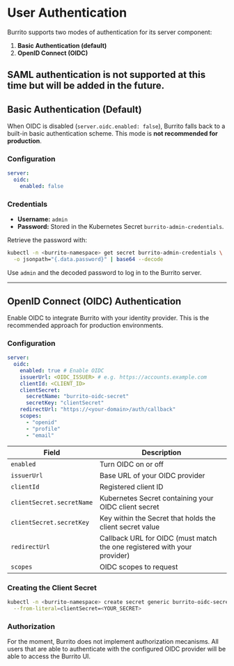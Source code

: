 # User Authentication

Burrito supports two modes of authentication for its server component:

1. **Basic Authentication (default)**
2. **OpenID Connect (OIDC)**

## SAML authentication is not supported at this time but will be added in the future.

## Basic Authentication (Default)

When OIDC is disabled (`server.oidc.enabled: false`), Burrito falls back to a built-in basic authentication scheme. This mode is **not recommended for production**.

### Configuration

```yaml
server:
  oidc:
    enabled: false
```

### Credentials

- **Username:** `admin`
- **Password:** Stored in the Kubernetes Secret `burrito-admin-credentials`.

Retrieve the password with:

```bash
kubectl -n <burrito-namespace> get secret burrito-admin-credentials \
  -o jsonpath="{.data.password}" | base64 --decode
```

Use `admin` and the decoded password to log in to the Burrito server.

---

## OpenID Connect (OIDC) Authentication

Enable OIDC to integrate Burrito with your identity provider. This is the recommended approach for production environments.

### Configuration

```yaml
server:
  oidc:
    enabled: true # Enable OIDC
    issuerUrl: <OIDC_ISSUER> # e.g. https://accounts.example.com
    clientId: <CLIENT_ID>
    clientSecret:
      secretName: "burrito-oidc-secret"
      secretKey: "clientSecret"
    redirectUrl: "https://<your-domain>/auth/callback"
    scopes:
      - "openid"
      - "profile"
      - "email"
```

| Field                     | Description                                                              |
| ------------------------- | ------------------------------------------------------------------------ |
| `enabled`                 | Turn OIDC on or off                                                      |
| `issuerUrl`               | Base URL of your OIDC provider                                           |
| `clientId`                | Registered client ID                                                     |
| `clientSecret.secretName` | Kubernetes Secret containing your OIDC client secret                     |
| `clientSecret.secretKey`  | Key within the Secret that holds the client secret value                 |
| `redirectUrl`             | Callback URL for OIDC (must match the one registered with your provider) |
| `scopes`                  | OIDC scopes to request                                                   |

### Creating the Client Secret

```bash
kubectl -n <burrito-namespace> create secret generic burrito-oidc-secret \
  --from-literal=clientSecret=<YOUR_SECRET>
```

### Authorization

For the moment, Burrito does not implement authorization mecanisms. All users that are able to authenticate with the configured OIDC provider will be able to access the Burrito UI.
